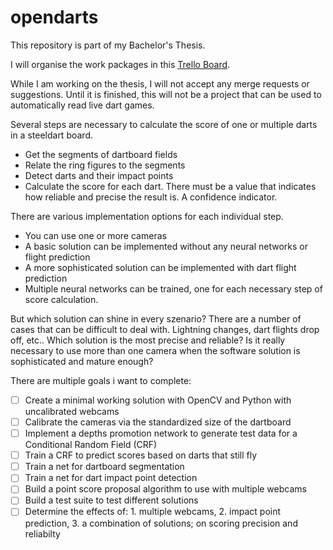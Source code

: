 # opendarts
This repository is part of my Bachelor's Thesis.

I will organise the work packages in this [Trello Board](https://trello.com/b/ET7HVk3v/steeldart-recognition).

While I am working on the thesis, I will not accept any merge requests or suggestions. Until it is finished, this will not be a project that can be used to automatically read live dart games.

Several steps are necessary to calculate the score of one or multiple darts in a steeldart board.
- Get the segments of dartboard fields
- Relate the ring figures to the segments
- Detect darts and their impact points
- Calculate the score for each dart. There must be a value that indicates how reliable and precise the result is. A confidence indicator.

There are various implementation options for each individual step.
- You can use one or more cameras
- A basic solution can be implemented without any neural networks or flight prediction
- A more sophisticated solution can be implemented with dart flight prediction
- Multiple neural networks can be trained, one for each necessary step of score calculation.

But which solution can shine in every szenario?
There are a number of cases that can be difficult to deal with. Lightning changes, dart flights drop off, etc..
Which solution is the most precise and reliable?
Is it really necessary to use more than one camera when the software solution is sophisticated and mature enough?

There are multiple goals i want to complete:
- [ ] Create a minimal working solution with OpenCV and Python with uncalibrated webcams
- [ ] Calibrate the cameras via the standardized size of the dartboard
- [ ] Implement a depths promotion network to generate test data for a Conditional Random Field (CRF)
- [ ] Train a CRF to predict scores based on darts that still fly
- [ ] Train a net for dartboard segmentation
- [ ] Train a net for dart impact point detection
- [ ] Build a point score proposal algorithm to use with multiple webcams
- [ ] Build a test suite to test different solutions
- [ ] Determine the effects of: 1. multiple webcams, 2. impact point prediction, 3. a combination of solutions; on scoring precision and reliabilty
